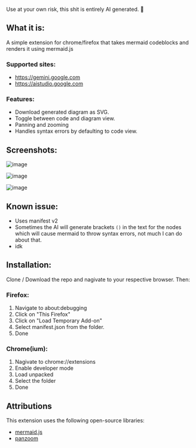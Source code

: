 Use at your own risk, this shit is entirely AI generated. 🦊

## What it is:
A simple extension for chrome/firefox that takes mermaid codeblocks and renders it using mermaid.js
### Supported sites:
- https://gemini.google.com
- https://aistudio.google.com

### Features:
- Download generated diagram as SVG.
- Toggle between code and diagram view.
- Panning and zooming
- Handles syntax errors by defaulting to code view.

## Screenshots:
![image](https://github.com/user-attachments/assets/8726f403-a42f-4687-ac4a-5eb7138ad77c)

![image](https://github.com/user-attachments/assets/7e02b397-4940-4d31-be31-5c6adf014b1b)

![image](https://github.com/user-attachments/assets/d6bac690-81bc-44b5-9e12-b2efb5e33be5)

## Known issue:
- Uses manifest v2
- Sometimes the AI will generate brackets `()` in the text for the nodes which will cause mermaid to throw syntax errors, not much I can do about that.
- idk 

## Installation:
Clone / Download the repo and nagivate to your respective browser. Then:

### Firefox:
1. Navigate to about:debugging
2. Click on "This Firefox"
3. Click on "Load Temporary Add-on"
4. Select manifest.json from the folder.
5. Done

### Chrome(ium):
1. Nagivate to chrome://extensions
2. Enable developer mode
3. Load unpacked
4. Select the folder
5. Done


## Attributions
This extension uses the following open-source libraries:
- [mermaid.js](https://github.com/mermaid-js/mermaid)
- [panzoom](https://github.com/timmywil/panzoom)

